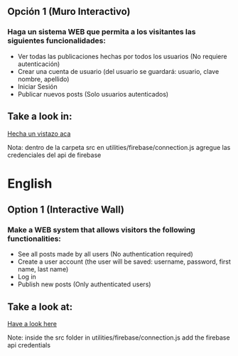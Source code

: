 ## Opción 1 (Muro Interactivo)

### Haga un sistema WEB que permita a los visitantes las siguientes funcionalidades:

- Ver todas las publicaciones hechas por todos los usuarios (No requiere autenticación)
- Crear una cuenta de usuario (del usuario se guardará: usuario, clave nombre, apellido)
- Iniciar Sesión
- Publicar nuevos posts (Solo usuarios autenticados)

## Take a look in:

[Hecha un vistazo aca](https://react-vi4zcg.stackblitz.io)

Nota: dentro de la carpeta src en utilities/firebase/connection.js agregue las credenciales del api de firebase

# English

## Option 1 (Interactive Wall)

### Make a WEB system that allows visitors the following functionalities:

- See all posts made by all users (No authentication required)
- Create a user account (the user will be saved: username, password, first name, last name)
- Log in
- Publish new posts (Only authenticated users)

## Take a look at:

[Have a look here](https://react-vi4zcg.stackblitz.io)

Note: inside the src folder in utilities/firebase/connection.js add the firebase api credentials
